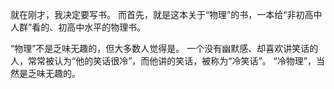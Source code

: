 就在刚才，我决定要写书。
而首先，就是这本关于“物理”的书，一本给“非初高中人群”看的、初高中水平的物理书。

“物理”不是乏味无趣的，但大多数人觉得是。
一个没有幽默感、却喜欢讲笑话的人，常常被认为“他的笑话很冷”，而他讲的笑话，被称为“冷笑话”。
“冷物理”，当然是乏味无趣的。
